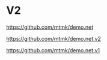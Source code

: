 # V2

https://github.com/mtmk/demo.net

https://github.com/mtmk/demo.net.v2

https://github.com/mtmk/demo.net.v1
